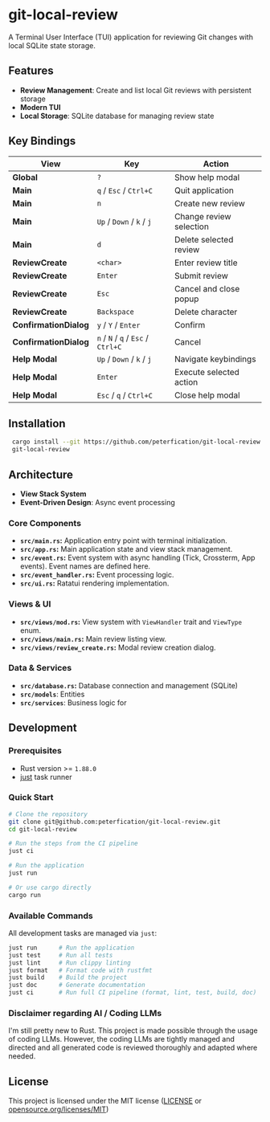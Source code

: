 # git-local-review

A Terminal User Interface (TUI) application for reviewing Git changes with local SQLite state storage.

## Features

- **Review Management**: Create and list local Git reviews with persistent storage
- **Modern TUI**
- **Local Storage**: SQLite database for managing review state

## Key Bindings

| View                   | Key                                | Action                  |
| ---------------------- | ---------------------------------- | ----------------------- |
| **Global**             | `?`                                | Show help modal         |
| **Main**               | `q` / `Esc` / `Ctrl+C`             | Quit application        |
| **Main**               | `n`                                | Create new review       |
| **Main**               | `Up` / `Down` / `k` / `j`          | Change review selection |
| **Main**               | `d`                                | Delete selected review  |
| **ReviewCreate**       | `<char>`                           | Enter review title      |
| **ReviewCreate**       | `Enter`                            | Submit review           |
| **ReviewCreate**       | `Esc`                              | Cancel and close popup  |
| **ReviewCreate**       | `Backspace`                        | Delete character        |
| **ConfirmationDialog** | `y` / `Y` / `Enter`                | Confirm                 |
| **ConfirmationDialog** | `n` / `N` / `q` / `Esc` / `Ctrl+C` | Cancel                  |
| **Help Modal**         | `Up` / `Down` / `k` / `j`          | Navigate keybindings    |
| **Help Modal**         | `Enter`                            | Execute selected action |
| **Help Modal**         | `Esc` / `q` / `Ctrl+C`             | Close help modal        |

## Installation

```bash
 cargo install --git https://github.com/peterfication/git-local-review
 git-local-review
```

## Architecture

- **View Stack System**
- **Event-Driven Design**: Async event processing

### Core Components

- **`src/main.rs`:** Application entry point with terminal initialization.
- **`src/app.rs`:** Main application state and view stack management.
- **`src/event.rs`:** Event system with async handling (Tick, Crossterm, App events). Event names are defined here.
- **`src/event_handler.rs`:** Event processing logic.
- **`src/ui.rs`:** Ratatui rendering implementation.

### Views & UI

- **`src/views/mod.rs`:** View system with `ViewHandler` trait and `ViewType` enum.
- **`src/views/main.rs`:** Main review listing view.
- **`src/views/review_create.rs`:** Modal review creation dialog.

### Data & Services

- **`src/database.rs`:** Database connection and management (SQLite)
- **`src/models`**: Entities
- **`src/services`**: Business logic for

## Development

### Prerequisites

- Rust version >= `1.88.0`
- [just](https://github.com/casey/just) task runner

### Quick Start

```bash
# Clone the repository
git clone git@github.com:peterfication/git-local-review.git
cd git-local-review

# Run the steps from the CI pipeline
just ci

# Run the application
just run

# Or use cargo directly
cargo run
```

### Available Commands

All development tasks are managed via `just`:

```bash
just run      # Run the application
just test     # Run all tests
just lint     # Run clippy linting
just format   # Format code with rustfmt
just build    # Build the project
just doc      # Generate documentation
just ci       # Run full CI pipeline (format, lint, test, build, doc)
```

### Disclaimer regarding AI / Coding LLMs

I'm still pretty new to Rust. This project is made possible through the usage of coding LLMs. However, the coding LLMs are tightly managed and directed and all generated code is reviewed thoroughly and adapted where needed.

## License

This project is licensed under the MIT license ([LICENSE](LICENSE) or [opensource.org/licenses/MIT](https://opensource.org/licenses/MIT))
